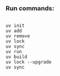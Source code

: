 ### Run commands:
```shell

uv init
uv add
uv remove
uv lock
uv sync
uv run
uv build
uv lock --upgrade
uv sync
```